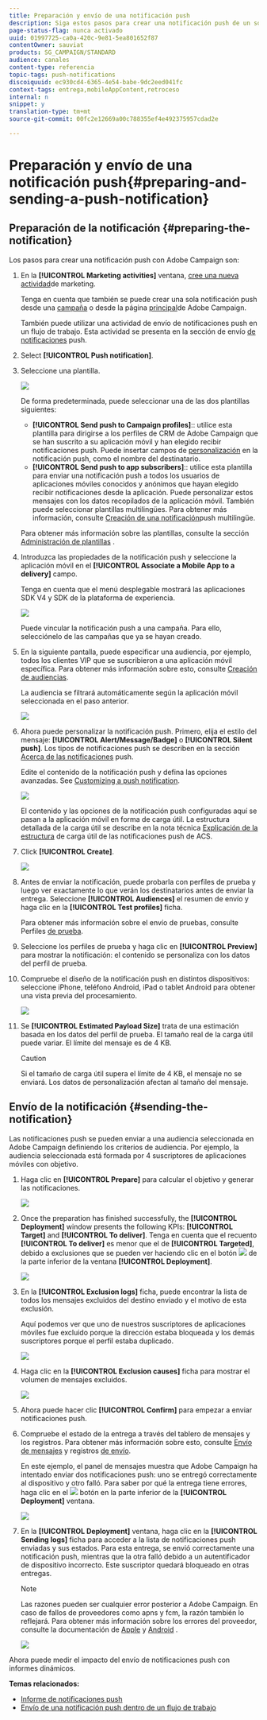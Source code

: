 ```yaml
---
title: Preparación y envío de una notificación push
description: Siga estos pasos para crear una notificación push de un solo envío en Adobe Campaign.
page-status-flag: nunca activado
uuid: 01997725-ca0a-420c-9e81-5ea801652f87
contentOwner: sauviat
products: SG_CAMPAIGN/STANDARD
audience: canales
content-type: referencia
topic-tags: push-notifications
discoiquuid: ec930cd4-6365-4e54-babe-9dc2eed041fc
context-tags: entrega,mobileAppContent,retroceso
internal: n
snippet: y
translation-type: tm+mt
source-git-commit: 00fc2e12669a00c788355ef4e492375957cdad2e

---
```



# Preparación y envío de una notificación push{#preparing-and-sending-a-push-notification}

## Preparación de la notificación {#preparing-the-notification}

Los pasos para crear una notificación push con Adobe Campaign son:

1. En la **[!UICONTROL Marketing activities]** ventana, [cree una nueva actividad](../../start/using/marketing-activities.md#creating-a-marketing-activity)de marketing.

   Tenga en cuenta que también se puede crear una sola notificación push desde una [campaña](../../start/using/marketing-activities.md#creating-a-marketing-activity) o desde la página [principal](../../start/using/interface-description.md#home-page)de Adobe Campaign.

   También puede utilizar una actividad de envío de notificaciones push en un flujo de trabajo. Esta actividad se presenta en la sección de envío [de notificaciones](../../automating/using/push-notification-delivery.md) push.

1. Select **[!UICONTROL Push notification]**.
1. Seleccione una plantilla.

   ![](assets/push_notif_type.png)

   De forma predeterminada, puede seleccionar una de las dos plantillas siguientes:

   * **[!UICONTROL Send push to Campaign profiles]**:: utilice esta plantilla para dirigirse a los perfiles de CRM de Adobe Campaign que se han suscrito a su aplicación móvil y han elegido recibir notificaciones push. Puede insertar campos de [personalización](../../designing/using/personalization.md#inserting-a-personalization-field) en la notificación push, como el nombre del destinatario.
   * **[!UICONTROL Send push to app subscribers]**:: utilice esta plantilla para enviar una notificación push a todos los usuarios de aplicaciones móviles conocidos y anónimos que hayan elegido recibir notificaciones desde la aplicación. Puede personalizar estos mensajes con los datos recopilados de la aplicación móvil.
   También puede seleccionar plantillas multilingües. Para obtener más información, consulte [Creación de una notificación](../../channels/using/creating-a-multilingual-push-notification.md)push multilingüe.

   Para obtener más información sobre las plantillas, consulte la sección [Administración de plantillas](../../start/using/about-templates.md) .

1. Introduzca las propiedades de la notificación push y seleccione la aplicación móvil en el **[!UICONTROL Associate a Mobile App to a delivery]** campo.

   Tenga en cuenta que el menú desplegable mostrará las aplicaciones SDK V4 y SDK de la plataforma de experiencia.

   ![](assets/push_notif_properties.png)

   Puede vincular la notificación push a una campaña. Para ello, selecciónelo de las campañas que ya se hayan creado.

1. En la siguiente pantalla, puede especificar una audiencia, por ejemplo, todos los clientes VIP que se suscribieron a una aplicación móvil específica. Para obtener más información sobre esto, consulte [Creación de audiencias](../../audiences/using/creating-audiences.md).

   La audiencia se filtrará automáticamente según la aplicación móvil seleccionada en el paso anterior.

   ![](assets/push_notif_audience.png)

1. Ahora puede personalizar la notificación push. Primero, elija el estilo del mensaje: **[!UICONTROL Alert/Message/Badge]** o **[!UICONTROL Silent push]**. Los tipos de notificaciones push se describen en la sección [Acerca de las notificaciones](../../channels/using/about-push-notifications.md) push.

   Edite el contenido de la notificación push y defina las opciones avanzadas. See [Customizing a push notification](../../channels/using/customizing-a-push-notification.md).

   ![](assets/push_notif_content.png)

   El contenido y las opciones de la notificación push configuradas aquí se pasan a la aplicación móvil en forma de carga útil. La estructura detallada de la carga útil se describe en la nota técnica [Explicación de la estructura](https://helpx.adobe.com/campaign/kb/understanding-campaign-standard-push-notifications-payload-struc.html) de carga útil de las notificaciones push de ACS.

1. Click **[!UICONTROL Create]**.

   ![](assets/push_notif_content_2.png)

1. Antes de enviar la notificación, puede probarla con perfiles de prueba y luego ver exactamente lo que verán los destinatarios antes de enviar la entrega. Seleccione **[!UICONTROL Audiences]** el resumen de envío y haga clic en la **[!UICONTROL Test profiles]** ficha.

   Para obtener más información sobre el envío de pruebas, consulte Perfiles [de prueba](../../sending/using/managing-test-profiles-and-sending-proofs.md).

1. Seleccione los perfiles de prueba y haga clic en **[!UICONTROL Preview]** para mostrar la notificación: el contenido se personaliza con los datos del perfil de prueba.
1. Compruebe el diseño de la notificación push en distintos dispositivos: seleccione iPhone, teléfono Android, iPad o tablet Android para obtener una vista previa del procesamiento.

   ![](assets/push_notif_preview.png)

1. Se **[!UICONTROL Estimated Payload Size]** trata de una estimación basada en los datos del perfil de prueba. El tamaño real de la carga útil puede variar. El límite del mensaje es de 4 KB.

   >[!CAUTION]
   >
   >Si el tamaño de carga útil supera el límite de 4 KB, el mensaje no se enviará. Los datos de personalización afectan al tamaño del mensaje.

## Envío de la notificación {#sending-the-notification}

Las notificaciones push se pueden enviar a una audiencia seleccionada en Adobe Campaign definiendo los criterios de audiencia. Por ejemplo, la audiencia seleccionada está formada por 4 suscriptores de aplicaciones móviles con objetivo.

1. Haga clic en **[!UICONTROL Prepare]** para calcular el objetivo y generar las notificaciones.

   ![](assets/push_send_1.png)

1. Once the preparation has finished successfully, the **[!UICONTROL Deployment]** window presents the following KPIs: **[!UICONTROL Target]** and **[!UICONTROL To deliver]**. Tenga en cuenta que el recuento **[!UICONTROL To deliver]** es menor que el de **[!UICONTROL Targeted]**, debido a exclusiones que se pueden ver haciendo clic en el botón ![](assets/lp_link_properties.png) de la parte inferior de la ventana **[!UICONTROL Deployment]**.

   ![](assets/push_send_2.png)

1. En la **[!UICONTROL Exclusion logs]** ficha, puede encontrar la lista de todos los mensajes excluidos del destino enviado y el motivo de esta exclusión.

   Aquí podemos ver que uno de nuestros suscriptores de aplicaciones móviles fue excluido porque la dirección estaba bloqueada y los demás suscriptores porque el perfil estaba duplicado.

   ![](assets/push_send_5.png)

1. Haga clic en la **[!UICONTROL Exclusion causes]** ficha para mostrar el volumen de mensajes excluidos.

   ![](assets/push_send_7.png)

1. Ahora puede hacer clic **[!UICONTROL Confirm]** para empezar a enviar notificaciones push.
1. Compruebe el estado de la entrega a través del tablero de mensajes y los registros. Para obtener más información sobre esto, consulte [Envío de mensajes](../../sending/using/confirming-the-send.md) y registros [de envío](../../sending/using/monitoring-a-delivery.md#delivery-logs).

   En este ejemplo, el panel de mensajes muestra que Adobe Campaign ha intentado enviar dos notificaciones push: uno se entregó correctamente al dispositivo y otro falló. Para saber por qué la entrega tiene errores, haga clic en el ![](assets/lp_link_properties.png) botón en la parte inferior de la **[!UICONTROL Deployment]** ventana.

   ![](assets/push_send_4.png)

1. En la **[!UICONTROL Deployment]** ventana, haga clic en la **[!UICONTROL Sending logs]** ficha para acceder a la lista de notificaciones push enviadas y sus estados. Para esta entrega, se envió correctamente una notificación push, mientras que la otra falló debido a un autentificador de dispositivo incorrecto. Este suscriptor quedará bloqueado en otras entregas.

   >[!NOTE]
   >
   >Las razones pueden ser cualquier error posterior a Adobe Campaign. En caso de fallos de proveedores como apns y fcm, la razón también lo reflejará. Para obtener más información sobre los errores del proveedor, consulte la documentación de [Apple](https://developer.apple.com/library/content/documentation/NetworkingInternet/Conceptual/RemoteNotificationsPG/CommunicatingwithAPNs.html) y [Android](https://firebase.google.com/docs/cloud-messaging/http-server-ref) .

   ![](assets/push_send_6.png)

Ahora puede medir el impacto del envío de notificaciones push con informes dinámicos.

**Temas relacionados:**

* [Informe de notificaciones push](../../reporting/using/push-notification-report.md)
* [Envío de una notificación push dentro de un flujo de trabajo](../../automating/using/push-notification-delivery.md)


